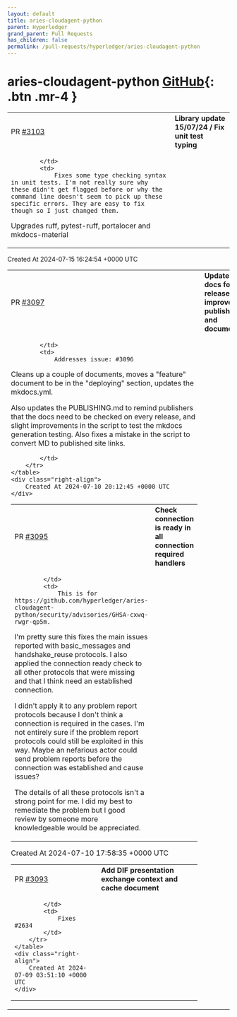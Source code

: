 ```yaml
---
layout: default
title: aries-cloudagent-python
parent: Hyperledger
grand_parent: Pull Requests
has_children: false
permalink: /pull-requests/hyperledger/aries-cloudagent-python
---
```


# aries-cloudagent-python <span class="fs-3 right-align">[GitHub](https://github.com/hyperledger/aries-cloudagent-python){: .btn .mr-4 }</span>


<div>
    <table>
        <tr>
            <td>
                PR <a href="https://github.com/hyperledger/aries-cloudagent-python/pull/3103" class=".btn">#3103</a>
            </td>
            <td>
                <b>
                    Library update 15/07/24 / Fix unit test typing
                </b>
            </td>
        </tr>
        <tr>
            <td>
                
            </td>
            <td>
                Fixes some type checking syntax in unit tests. I'm not really sure why these didn't get flagged before or why the command line doesn't seem to pick up these specific errors. They are easy to fix though so I just changed them.

Upgrades ruff, pytest-ruff, portalocer and mkdocs-material
            </td>
        </tr>
    </table>
    <div class="right-align">
        Created At 2024-07-15 16:24:54 +0000 UTC
    </div>
</div>

<div>
    <table>
        <tr>
            <td>
                PR <a href="https://github.com/hyperledger/aries-cloudagent-python/pull/3097" class=".btn">#3097</a>
            </td>
            <td>
                <b>
                    Update the docs for latest release and improve the publish flow and documentation
                </b>
            </td>
        </tr>
        <tr>
            <td>
                
            </td>
            <td>
                Addresses issue: #3096 

Cleans up a couple of documents, moves a "feature" document to be in the "deploying" section, updates the mkdocs.yml.

Also updates the PUBLISHING.md to remind publishers that the docs need to be checked on every release, and slight improvements in the script to test the mkdocs generation testing.  Also fixes a mistake in the script to convert MD to published site links.

            </td>
        </tr>
    </table>
    <div class="right-align">
        Created At 2024-07-10 20:12:45 +0000 UTC
    </div>
</div>

<div>
    <table>
        <tr>
            <td>
                PR <a href="https://github.com/hyperledger/aries-cloudagent-python/pull/3095" class=".btn">#3095</a>
            </td>
            <td>
                <b>
                    Check connection is ready in all connection required handlers
                </b>
            </td>
        </tr>
        <tr>
            <td>
                
            </td>
            <td>
                This is for https://github.com/hyperledger/aries-cloudagent-python/security/advisories/GHSA-cxwq-rwgr-qp5m.

I'm pretty sure this fixes the main issues reported with basic_messages and handshake_reuse protocols. I also applied the connection ready check to all other protocols that were missing and that I think need an established connection.

I didn't apply it to any problem report protocols because I don't think a connection is required in the cases. I'm not entirely sure if the problem report protocols could still be exploited in this way. Maybe an nefarious actor could send problem reports before the connection was established and cause issues?

The details of all these protocols isn't a strong point for me. I did my best to remediate the problem but I good review by someone more knowledgeable would be appreciated. 
            </td>
        </tr>
    </table>
    <div class="right-align">
        Created At 2024-07-10 17:58:35 +0000 UTC
    </div>
</div>

<div>
    <table>
        <tr>
            <td>
                PR <a href="https://github.com/hyperledger/aries-cloudagent-python/pull/3093" class=".btn">#3093</a>
            </td>
            <td>
                <b>
                    Add DIF presentation exchange context and cache document
                </b>
            </td>
        </tr>
        <tr>
            <td>
                
            </td>
            <td>
                Fixes #2634
            </td>
        </tr>
    </table>
    <div class="right-align">
        Created At 2024-07-09 03:51:10 +0000 UTC
    </div>
</div>

